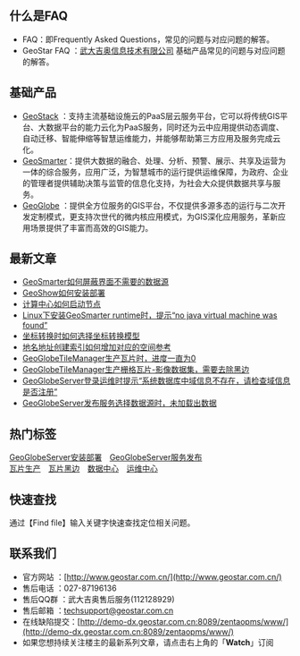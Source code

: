 ## 什么是FAQ
- FAQ：即Frequently Asked Questions，常见的问题与对应问题的解答。
- GeoStar FAQ  ：[武大吉奥信息技术有限公司](http://www.geostar.com.cn/) 基础产品常见的问题与对应问题的解答。



## 基础产品
- [GeoStack](http://www.geostar.com.cn/html/c/30/index.html) ：支持主流基础设施云的PaaS层云服务平台，它可以将传统GIS平台、大数据平台的能力云化为PaaS服务，同时还为云中应用提供动态调度、自动迁移、智能伸缩等智慧运维能力，并能够帮助第三方应用及服务完成云化。
- [GeoSmarter](http://www.geostar.com.cn/html/c/31/index.html)：提供大数据的融合、处理、分析、预警、展示、共享及运营为一体的综合服务，应用广泛，为智慧城市的运行提供运维保障，为政府、企业的管理者提供辅助决策与监管的信息化支持，为社会大众提供数据共享与服务。
- [GeoGlobe](http://www.geostar.com.cn/html/c/32/index.html) ：提供全方位服务的GIS平台，不仅提供多源多态的运行与二次开发定制模式，更支持次世代的微内核应用模式，为GIS深化应用服务，革新应用场景提供了丰富而高效的GIS能力。

## 最新文章
- [GeoSmarter如何屏蔽界面不需要的数据源](https://github.com/GeoStar2018/GeoStarFAQ/blob/master/GeoSmarter/%E5%A4%A7%E6%95%B0%E6%8D%AE%E4%B8%AD%E5%BF%83/%E6%95%B0%E6%8D%AE%E4%B8%AD%E5%BF%83/%E6%95%B0%E6%8D%AE%E6%BA%90_%E5%A6%82%E4%BD%95%E5%B1%8F%E8%94%BD%E7%95%8C%E9%9D%A2%E4%B8%8D%E9%9C%80%E8%A6%81%E7%9A%84%E6%95%B0%E6%8D%AE%E6%BA%90.md)
- [GeoShow如何安装部署](https://github.com/GeoStar2018/GeoStarFAQ/blob/master/GeoSmarter/%E5%90%89%E5%A5%A5%E7%A7%80/%E5%AE%89%E8%A3%85_GeoShow%E5%A6%82%E4%BD%95%E5%AE%89%E8%A3%85%E9%83%A8%E7%BD%B2.md)
- [计算中心如何启动节点](https://github.com/GeoStar2018/GeoStarFAQ/blob/master/GeoSmarter/%E5%A4%A7%E6%95%B0%E6%8D%AE%E4%B8%AD%E5%BF%83/%E8%AE%A1%E7%AE%97%E4%B8%AD%E5%BF%83/%E8%8A%82%E7%82%B9%E5%90%AF%E5%8A%A8_%E8%AE%A1%E7%AE%97%E4%B8%AD%E5%BF%83%E5%A6%82%E4%BD%95%E5%90%AF%E5%8A%A8%E8%8A%82%E7%82%B9.md)
- [Linux下安装GeoSmarter runtime时，提示“no java virtual machine was found”](https://github.com/GeoStar2018/GeoStarFAQ/blob/master/GeoSmarter/%E5%A4%A7%E6%95%B0%E6%8D%AE%E4%B8%AD%E5%BF%83/%E9%80%9A%E7%94%A8/%E5%AE%89%E8%A3%85_Linux%E4%B8%8B%E5%AE%89%E8%A3%85GeoSmarter%20runtime%E6%97%B6%EF%BC%8C%E6%8F%90%E7%A4%BA%E2%80%9Cno%20java%20virtual%20machine%20was%20found%E2%80%9D.md)
- [坐标转换时如何选择坐标转换模型](https://github.com/GeoStar2018/GeoStarFAQ/blob/master/GeoGlobe/%E5%9D%90%E6%A0%87%E8%BD%AC%E6%8D%A2%E6%A8%A1%E5%9E%8B/%E6%A8%A1%E5%9E%8B_%E5%A6%82%E4%BD%95%E9%80%89%E6%8B%A9%E5%9D%90%E6%A0%87%E8%BD%AC%E6%8D%A2%E6%A8%A1%E5%9E%8B.md)
- [地名地址创建索引如何增加对应的空间参考](https://github.com/GeoStar2018/GeoStarFAQ/blob/master/GeoGlobe/%E5%9C%B0%E5%90%8D%E5%9C%B0%E5%9D%80%E6%95%B0%E6%8D%AE%E7%94%9F%E4%BA%A7/%E7%A9%BA%E9%97%B4%E5%8F%82%E8%80%83_%E5%9C%B0%E5%90%8D%E5%9C%B0%E5%9D%80%E5%88%9B%E5%BB%BA%E7%B4%A2%E5%BC%95%E5%A6%82%E4%BD%95%E5%A2%9E%E5%8A%A0%E5%AF%B9%E5%BA%94%E7%9A%84%E7%A9%BA%E9%97%B4%E5%8F%82%E8%80%83.md)
- [GeoGlobeTileManager生产瓦片时，进度一直为0](https://github.com/GeoStar2018/GeoStarFAQ/blob/master/GeoGlobe/TileManager/%E7%93%A6%E7%89%87%E7%94%9F%E4%BA%A7/%E8%BF%9B%E5%BA%A6_GeoGlobeTileManager%E7%94%9F%E4%BA%A7%E7%93%A6%E7%89%87%E6%97%B6%EF%BC%8C%E8%BF%9B%E5%BA%A6%E4%B8%80%E7%9B%B4%E4%B8%BA0.md) 
- [GeoGlobeTileManager生产栅格瓦片-影像数据集，需要去除黑边](https://github.com/GeoStar2018/GeoStarFAQ/blob/master/GeoGlobe/TileManager/%E7%93%A6%E7%89%87%E7%94%9F%E4%BA%A7/%E9%BB%91%E8%BE%B9_%E7%94%9F%E4%BA%A7%E6%A0%85%E6%A0%BC%E7%93%A6%E7%89%87-%E5%BD%B1%E5%83%8F%E6%95%B0%E6%8D%AE%E9%9B%86%EF%BC%8C%E9%9C%80%E8%A6%81%E5%8E%BB%E9%99%A4%E9%BB%91%E8%BE%B9.md) 
- [GeoGlobeServer登录运维时提示“系统数据库中域信息不存在，请检查域信息是否注册”](https://github.com/GeoStar2018/GeoStarFAQ/blob/master/GeoGlobe/Server/%E5%AE%89%E8%A3%85%E9%83%A8%E7%BD%B2/%E7%99%BB%E5%BD%95_GeoGlobeServer%E7%99%BB%E5%BD%95%E8%BF%90%E7%BB%B4%E6%97%B6%E6%8F%90%E7%A4%BA%E2%80%9C%E7%B3%BB%E7%BB%9F%E6%95%B0%E6%8D%AE%E5%BA%93%E4%B8%AD%E5%9F%9F%E4%BF%A1%E6%81%AF%E4%B8%8D%E5%AD%98%E5%9C%A8%EF%BC%8C%E8%AF%B7%E6%A3%80%E6%9F%A5%E5%9F%9F%E4%BF%A1%E6%81%AF%E6%98%AF%E5%90%A6%E6%B3%A8%E5%86%8C%E2%80%9D.md) 
- [GeoGlobeServer发布服务选择数据源时，未加载出数据](https://github.com/GeoStar2018/GeoStarFAQ/blob/master/GeoGlobe/Server/%E5%8F%91%E5%B8%83%E5%8F%91%E5%B8%83/%E6%95%B0%E6%8D%AE%E6%BA%90_GeoGlobeServer%E5%8F%91%E5%B8%83%E6%9C%8D%E5%8A%A1%E9%80%89%E6%8B%A9%E6%95%B0%E6%8D%AE%E6%BA%90%E6%97%B6%EF%BC%8C%E6%9C%AA%E5%8A%A0%E8%BD%BD%E5%87%BA%E6%95%B0%E6%8D%AE.md) 


 
## 热门标签    
[GeoGlobeServer安装部署](https://github.com/GeoStar2018/GeoStarFAQ/tree/master/GeoGlobe/Server/%E5%AE%89%E8%A3%85%E9%83%A8%E7%BD%B2)　[GeoGlobeServer服务发布](https://github.com/GeoStar2018/GeoStarFAQ/tree/master/GeoGlobe/Server/%E5%8F%91%E5%B8%83%E5%8F%91%E5%B8%83)  
[瓦片生产](https://github.com/GeoStar2018/GeoStarFAQ/tree/master/GeoGlobe/TileManager/%E7%93%A6%E7%89%87%E7%94%9F%E4%BA%A7)　[瓦片黑边](https://github.com/GeoStar2018/GeoStarFAQ/blob/master/GeoGlobe/TileManager/%E7%93%A6%E7%89%87%E7%94%9F%E4%BA%A7/%E9%BB%91%E8%BE%B9_%E7%94%9F%E4%BA%A7%E6%A0%85%E6%A0%BC%E7%93%A6%E7%89%87-%E5%BD%B1%E5%83%8F%E6%95%B0%E6%8D%AE%E9%9B%86%EF%BC%8C%E9%9C%80%E8%A6%81%E5%8E%BB%E9%99%A4%E9%BB%91%E8%BE%B9.md)　[数据中心](https://github.com/GeoStar2018/GeoStarFAQ/tree/master/GeoSmarter/%E5%A4%A7%E6%95%B0%E6%8D%AE%E4%B8%AD%E5%BF%83/%E6%95%B0%E6%8D%AE%E4%B8%AD%E5%BF%83)　[运维中心](https://github.com/GeoStar2018/GeoStarFAQ/tree/master/GeoSmarter/%E5%A4%A7%E6%95%B0%E6%8D%AE%E4%B8%AD%E5%BF%83/%E8%BF%90%E7%BB%B4%E4%B8%AD%E5%BF%83)　
 
## 快速查找    
通过【Find file】输入关键字快速查找定位相关问题。

## 联系我们
- 官方网站 ：[http://www.geostar.com.cn/](http://www.geostar.com.cn/) 
- 售后电话 ：027-87196136
- 售后QQ群 ：武大吉奥售后服务(112128929)
- 售后邮箱 ：techsupport@geostar.com.cn
- 在线缺陷提交：[http://demo-dx.geostar.com.cn:8089/zentaopms/www/](http://demo-dx.geostar.com.cn:8089/zentaopms/www/)
- 如果您想持续关注楼主的最新系列文章，请点击右上角的「**Watch**」订阅

